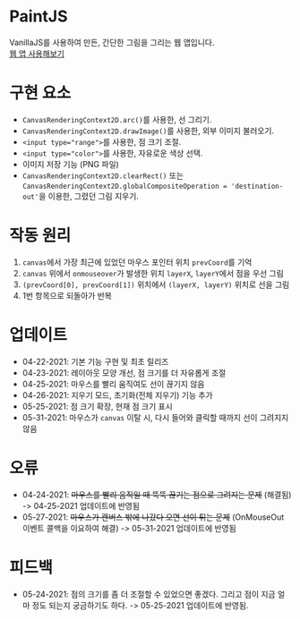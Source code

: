 # PaintJS
VanillaJS를 사용하여 만든, 간단한 그림을 그리는 웹 앱입니다.   
[웹 앱 사용해보기](https://kuman514.github.io/PaintJS/)

# 구현 요소
- `CanvasRenderingContext2D.arc()`를 사용한, 선 그리기.
- `CanvasRenderingContext2D.drawImage()`를 사용한, 외부 이미지 불러오기.
- `<input type="range">`를 사용한, 점 크기 조절.
- `<input type="color">`를 사용한, 자유로운 색상 선택.
- 이미지 저장 기능 (PNG 파일)
- `CanvasRenderingContext2D.clearRect()` 또는 `CanvasRenderingContext2D.globalCompositeOperation = 'destination-out'`을 이용한, 그렸던 그림 지우기.

# 작동 원리
1. `canvas`에서 가장 최근에 있었던 마우스 포인터 위치 `prevCoord`를 기억
2. `canvas` 위에서 `onmouseover`가 발생한 위치 `layerX`, `layerY`에서 점을 우선 그림
3. `(prevCoord[0], prevCoord[1])` 위치에서 `(layerX, layerY)` 위치로 선을 그림
4. 1번 항목으로 되돌아가 반복

# 업데이트
- 04-22-2021: 기본 기능 구현 및 최초 릴리즈
- 04-23-2021: 레이아웃 모양 개선, 점 크기를 더 자유롭게 조절
- 04-25-2021: 마우스를 빨리 움직여도 선이 끊기지 않음
- 04-26-2021: 지우기 모드, 초기화(전체 지우기) 기능 추가
- 05-25-2021: 점 크기 확장, 현재 점 크기 표시
- 05-31-2021: 마우스가 `canvas` 이탈 시, 다시 들어와 클릭할 때까지 선이 그려지지 않음

# 오류
- 04-24-2021: ~~마우스를 빨리 움직일 때 뚝뚝 끊기는 점으로 그려지는 문제~~ (해결됨) -> 04-25-2021 업데이트에 반영됨
- 05-27-2021: ~~마우스가 캔버스 밖에 나갔다 오면 선이 튀는 문제~~ (OnMouseOut 이벤트 콜백을 이요하여 해결) -> 05-31-2021 업데이트에 반영됨

# 피드백
- 05-24-2021: 점의 크기를 좀 더 조절할 수 있었으면 좋겠다. 그리고 점이 지금 얼마 정도 되는지 궁금하기도 하다. -> 05-25-2021 업데이트에 반영됨.